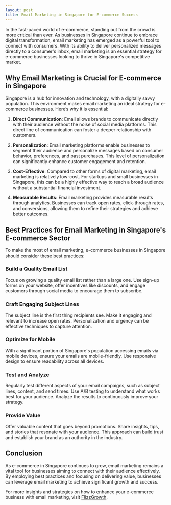 ```yaml
---
layout: post
title: Email Marketing in Singapore for E-commerce Success
---
```



In the fast-paced world of e-commerce, standing out from the crowd is more critical than ever. As businesses in Singapore continue to embrace digital transformation, email marketing has emerged as a powerful tool to connect with consumers. With its ability to deliver personalized messages directly to a consumer's inbox, email marketing is an essential strategy for e-commerce businesses looking to thrive in Singapore's competitive market.

## Why Email Marketing is Crucial for E-commerce in Singapore

Singapore is a hub for innovation and technology, with a digitally savvy population. This environment makes email marketing an ideal strategy for e-commerce businesses. Here’s why it is essential:

1. **Direct Communication**: Email allows brands to communicate directly with their audience without the noise of social media platforms. This direct line of communication can foster a deeper relationship with customers.

2. **Personalization**: Email marketing platforms enable businesses to segment their audience and personalize messages based on consumer behavior, preferences, and past purchases. This level of personalization can significantly enhance customer engagement and retention.

3. **Cost-Effective**: Compared to other forms of digital marketing, email marketing is relatively low-cost. For startups and small businesses in Singapore, this can be a highly effective way to reach a broad audience without a substantial financial investment.

4. **Measurable Results**: Email marketing provides measurable results through analytics. Businesses can track open rates, click-through rates, and conversions, allowing them to refine their strategies and achieve better outcomes.

## Best Practices for Email Marketing in Singapore's E-commerce Sector

To make the most of email marketing, e-commerce businesses in Singapore should consider these best practices:

### Build a Quality Email List

Focus on growing a quality email list rather than a large one. Use sign-up forms on your website, offer incentives like discounts, and engage customers through social media to encourage them to subscribe.

### Craft Engaging Subject Lines

The subject line is the first thing recipients see. Make it engaging and relevant to increase open rates. Personalization and urgency can be effective techniques to capture attention.

### Optimize for Mobile

With a significant portion of Singapore's population accessing emails via mobile devices, ensure your emails are mobile-friendly. Use responsive design to ensure readability across all devices.

### Test and Analyze

Regularly test different aspects of your email campaigns, such as subject lines, content, and send times. Use A/B testing to understand what works best for your audience. Analyze the results to continuously improve your strategy.

### Provide Value

Offer valuable content that goes beyond promotions. Share insights, tips, and stories that resonate with your audience. This approach can build trust and establish your brand as an authority in the industry.

## Conclusion

As e-commerce in Singapore continues to grow, email marketing remains a vital tool for businesses aiming to connect with their audience effectively. By employing best practices and focusing on delivering value, businesses can leverage email marketing to achieve significant growth and success.

For more insights and strategies on how to enhance your e-commerce business with email marketing, visit [FlizzGrowth](https://flizzgrowth.com).